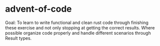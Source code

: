 # advent-of-code

Goal: To learn to write functional and clean rust code through finishing these exercise and not only stopping at getting the correct results. Where possible organize code properly and handle different scenarios through Result types.